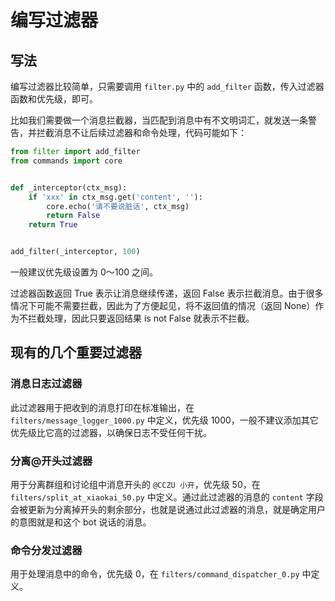 # 编写过滤器

## 写法

编写过滤器比较简单，只需要调用 `filter.py` 中的 `add_filter` 函数，传入过滤器函数和优先级，即可。

比如我们需要做一个消息拦截器，当匹配到消息中有不文明词汇，就发送一条警告，并拦截消息不让后续过滤器和命令处理，代码可能如下：

```python
from filter import add_filter
from commands import core


def _interceptor(ctx_msg):
    if 'xxx' in ctx_msg.get('content', ''):
        core.echo('请不要说脏话', ctx_msg)
        return False
    return True


add_filter(_interceptor, 100)
```

一般建议优先级设置为 0～100 之间。

过滤器函数返回 True 表示让消息继续传递，返回 False 表示拦截消息。由于很多情况下可能不需要拦截，因此为了方便起见，将不返回值的情况（返回 None）作为不拦截处理，因此只要返回结果 is not False 就表示不拦截。

## 现有的几个重要过滤器

### 消息日志过滤器

此过滤器用于把收到的消息打印在标准输出，在 `filters/message_logger_1000.py` 中定义，优先级 1000，一般不建议添加其它优先级比它高的过滤器，以确保日志不受任何干扰。

### 分离@开头过滤器

用于分离群组和讨论组中消息开头的 `@CCZU 小开`，优先级 50，在 `filters/split_at_xiaokai_50.py` 中定义。通过此过滤器的消息的 `content` 字段会被更新为分离掉开头的剩余部分，也就是说通过此过滤器的消息，就是确定用户的意图就是和这个 bot 说话的消息。

### 命令分发过滤器

用于处理消息中的命令，优先级 0，在 `filters/command_dispatcher_0.py` 中定义。
